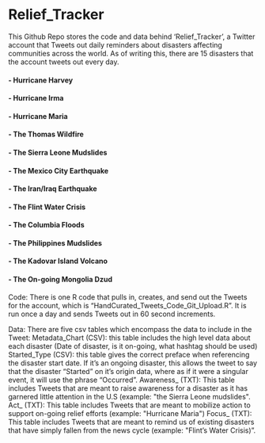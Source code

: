 # Relief_Tracker
This Github Repo stores the code and data behind ‘Relief_Tracker’, a Twitter account that Tweets out daily reminders about disasters affecting communities across the world. As of writing this, there are 15 disasters that the account tweets out every day.

#### - Hurricane Harvey 
#### - Hurricane Irma
#### - Hurricane Maria
#### - The Thomas Wildfire
#### - The Sierra Leone Mudslides
#### - The Mexico City Earthquake
#### - The Iran/Iraq Earthquake
#### - The Flint Water Crisis
#### - The Columbia Floods
#### - The Philippines Mudslides
#### - The Kadovar Island Volcano
#### - The On-going Mongolia Dzud

Code: 
There is one R code that pulls in, creates, and send out the Tweets for the account, which is “HandCurated_Tweets_Code_Git_Upload.R”. 
It is run once a day and sends Tweets out in 60 second increments.

Data:
There are five csv tables which encompass the data to include in the Tweet:
Metadata_Chart (CSV): this table includes the high level data about each disaster (Date of disaster, is it on-going, what hashtag should be used)
Started_Type (CSV): this table gives the correct preface when referencing the disaster start date.  If it’s an ongoing disaster, this allows the tweet to say that the disaster “Started” on it’s origin data, where as if it were a singular event, it will use the phrase “Occurred”.
Awareness_ (TXT): This table includes Tweets that are meant to raise awareness for a disaster as it has garnered little attention in the U.S (example: "the Sierra Leone mudslides".
Act_ (TXT): This table includes Tweets that are meant to mobilize action to support on-going relief efforts (example: "Hurricane Maria")
Focus_ (TXT): This table includes Tweets that are meant to remind us of existing disasters that have simply fallen from the news cycle (example: "Flint’s Water Crisis)”.
